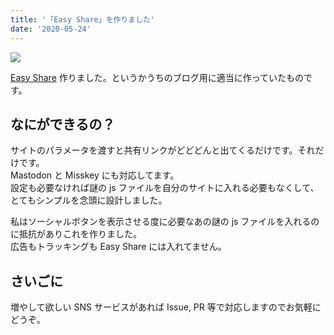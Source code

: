 ```yaml
---
title: '「Easy Share」を作りました'
date: '2020-05-24'
---
```


![](https://i.imgur.com/9y5lIqY.png)

[Easy Share](https://easy-share.now.sh/) 作りました。というかうちのブログ用に適当に作っていたものです。

## なにができるの？

サイトのパラメータを渡すと共有リンクがどどどんと出てくるだけです。それだけです。  
Mastodon と Misskey にも対応してます。  
設定も必要なければ謎の js ファイルを自分のサイトに入れる必要もなくして、とてもシンプルを念頭に設計しました。

私はソーシャルボタンを表示させる度に必要なあの謎の js ファイルを入れるのに抵抗がありこれを作りました。  
広告もトラッキングも Easy Share には入れてません。

## さいごに

増やして欲しい SNS サービスがあれば Issue, PR 等で対応しますのでお気軽にどうぞ。
